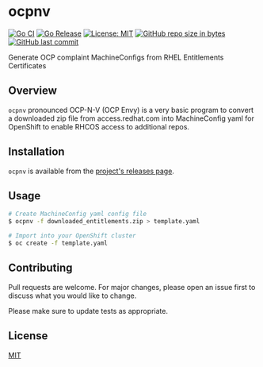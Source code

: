 ocpnv
=========
[![Go CI](https://github.com/CastawayEGR/ocpnv/actions/workflows/ci.yml/badge.svg)](https://github.com/CastawayEGR/ocpnv/actions/workflows/ci.yml)
[![Go Release](https://github.com/CastawayEGR/ocpnv/actions/workflows/release.yml/badge.svg)](https://github.com/CastawayEGR/ocpnv/actions/workflows/release.yml)
[![License: MIT](https://img.shields.io/badge/License-MIT-brightgreen.svg)](https://opensource.org/licenses/MIT)
[![GitHub repo size in bytes](https://img.shields.io/github/repo-size/CastawayEGR/ocpnv.svg?logoColor=brightgreen)](https://github.com/CastawayEGR/ocpnv)
[![GitHub last commit](https://img.shields.io/github/last-commit/CastawayEGR/ocpnv.svg?logoColor=brightgreen)](https://github.com/CastawayEGR/ocpnv)

Generate OCP complaint MachineConfigs from RHEL Entitlements Certificates

## Overview

`ocpnv` pronounced OCP-N-V (OCP Envy) is a very basic program to convert a downloaded zip file from access.redhat.com
into MachineConfig yaml for OpenShift to enable RHCOS access to additional repos.

## Installation

`ocpnv` is available from the [project's releases page](https://github.com/castawayegr/ocpnv/releases).

## Usage

```bash
# Create MachineConfig yaml config file
$ ocpnv -f downloaded_entitlements.zip > template.yaml

# Import into your OpenShift cluster
$ oc create -f template.yaml
```

## Contributing
Pull requests are welcome. For major changes, please open an issue first to discuss what you would like to change.

Please make sure to update tests as appropriate.

## License
[MIT](https://choosealicense.com/licenses/mit/)
